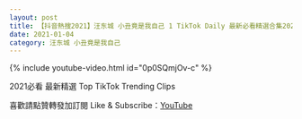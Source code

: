 ```yaml
---
layout: post
title: 【抖音熱搜2021】汪东城 小丑竟是我自己 1 TikTok Daily 最新必看精選合集2021 01 04
date: 2021-01-04
category: 汪东城 小丑竟是我自己
---
```


{% include youtube-video.html id="0p0SQmjOv-c" %}

2021必看 最新精選 Top TikTok Trending Clips

喜歡請點贊轉發加訂閱 Like & Subscribe：[YouTube](https://www.youtube.com/channel/UCAoR7VcanIPd04uEq_GIylA/videos)

